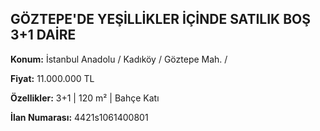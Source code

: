 ## GÖZTEPE'DE YEŞİLLİKLER İÇİNDE SATILIK BOŞ 3+1 DAİRE

**Konum:** İstanbul Anadolu / Kadıköy / Göztepe Mah. /

**Fiyat:** 11.000.000 TL

**Özellikler:** 3+1 | 120 m² | Bahçe Katı

**İlan Numarası:** 4421s1061400801
